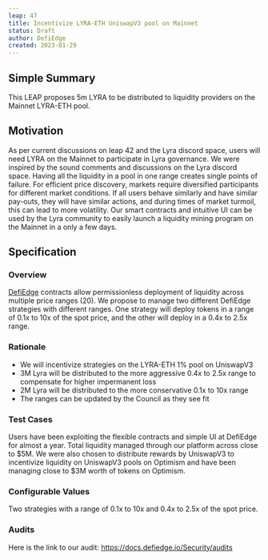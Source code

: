 ```yaml
---
leap: 47
title: Incentivize LYRA-ETH UniswapV3 pool on Mainnet
status: Draft
author: DefiEdge
created: 2023-01-29
---
```

## Simple Summary
This LEAP proposes 5m LYRA to be distributed to liquidity providers on the Mainnet LYRA-ETH pool.
## Motivation
As per current discussions on leap 42 and the Lyra discord space, users will need LYRA on the Mainnet to participate in Lyra governance. We were inspired by the sound comments and discussions on the Lyra discord space. Having all the liquidity in a pool in one range creates single points of failure. For efficient price discovery, markets require diversified participants for different market conditions. If all users behave similarly and have similar pay-outs, they will have similar actions, and during times of market turmoil, this can lead to more volatility. Our smart contracts and intuitive UI can be used by the Lyra community to easily launch a liquidity mining program on the Mainnet in a only a few days.
## Specification
<!--The specification should describe the syntax and semantics of any new feature, there are five sections
1. Overview
2. Rationale
3. Technical Specification
4. Test Cases
5. Configurable Values
-->
### Overview
[DefiEdge](https://www.defiedge.io/) contracts allow permissionless deployment of liquidity across multiple price ranges (20). We propose to manage two different DefiEdge strategies with different ranges. One strategy will deploy tokens in a range of 0.1x to 10x of the spot price, and the other will deploy in a 0.4x to 2.5x range.
### Rationale
- We will incentivize strategies on the LYRA-ETH 1% pool on UniswapV3
- 3M Lyra will be distributed to the more aggressive 0.4x to 2.5x range to compensate for higher impermanent loss
- 2M Lyra will be distributed to the more conservative 0.1x to 10x range
- The ranges can be updated by the Council as they see fit
### Test Cases
Users have been exploiting the flexible contracts and simple UI at DefiEdge for almost a year. Total liquidity managed through our platform across close to $5M. We were also chosen to distribute rewards by UniswapV3 to incentivize liquidity on UniswapV3 pools on Optimism and have been managing close to $3M worth of tokens on Optimism.
### Configurable Values
Two strategies with a range of 0.1x to 10x and 0.4x to 2.5x of the spot price.
### Audits
Here is the link to our audit: https://docs.defiedge.io/Security/audits